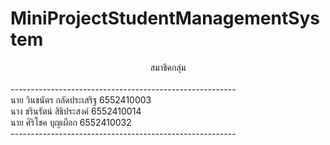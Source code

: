 # MiniProjectStudentManagementSystem

<center>สมาชิคกลุ่ม</center><br>
--------------------------------------------------------<br>
นาย  วินชนัตร  กลัดประเสริฐ   6552410003<br>
นาง  ชรินรัตน์  สิธิประสงค์     6552410014<br>
นาย  ศิริโชค   บุญเผือก      6552410032<br>
--------------------------------------------------------
